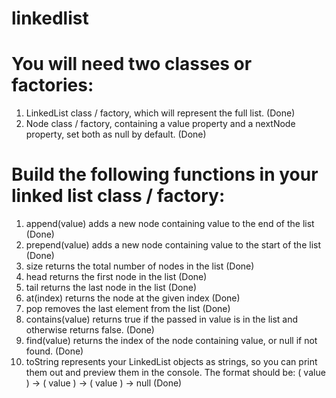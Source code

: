 # linkedlist

# You will need two classes or factories:
1. LinkedList class / factory, which will represent the full list. (Done)
2. Node class / factory, containing a value property and a nextNode property, set both as null by default. (Done)

# Build the following functions in your linked list class / factory:

1. append(value) adds a new node containing value to the end of the list (Done)
2. prepend(value) adds a new node containing value to the start of the list (Done)
3. size returns the total number of nodes in the list (Done)
4. head returns the first node in the list (Done)
5. tail returns the last node in the list (Done)
6. at(index) returns the node at the given index (Done)
7. pop removes the last element from the list (Done)
8. contains(value) returns true if the passed in value is in the list and otherwise returns false. (Done)
9. find(value) returns the index of the node containing value, or null if not found. (Done)
10. toString represents your LinkedList objects as strings, so you can print them out and preview them in the console. The format should be: ( value ) -> ( value ) -> ( value ) -> null (Done)
